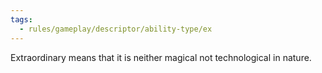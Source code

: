 ```yaml
---
tags:
  - rules/gameplay/descriptor/ability-type/ex
---
```

Extraordinary means that it is neither magical not technological in nature.